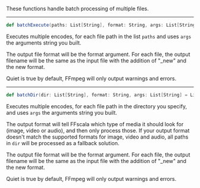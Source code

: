 These functions handle batch processing of multiple files.

---

```scala
def batchExecute(paths: List[String], format: String, args: List[String] = List(), filters: List[String] = List()  quiet: Boolean = true, exec = "ffmpeg")
```
Executes multiple encodes, for each file path in the list ```paths``` and uses ```args``` the arguments string you built.


The output file format will be the format argument. For each file, the output filename will be the same as the input file with the addition of "_new" and the new format.

Quiet is true by default, FFmpeg will only output warnings and errors.

---

```scala
def batchDir(dir: List[String], format: String, args: List[String] = List(), filters: List[String] = List()  quiet: Boolean = true, exec = "ffmpeg")
```
Executes multiple encodes, for each file path in the directory you specify, and uses ```args``` the arguments string you built.

The output format will tell FFscala which type of media it should look for (image, video or audio), and then only process those. If your output format doesn't match the supported formats for image, video and audio, all paths in ```dir``` will be processed as a fallback solution.

The output file format will be the format argument. For each file, the output filename will be the same as the input file with the addition of "_new" and the new format.

Quiet is true by default, FFmpeg will only output warnings and errors.


